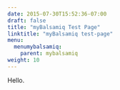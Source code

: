 ```yaml
---
date: 2015-07-30T15:52:36-07:00
draft: false
title: "myBalsamiq Test Page"
linktitle: "myBalsamiq test-page"
menu:
  menumybalsamiq:
    parent: mybalsamiq
weight: 10
---
```


Hello.
